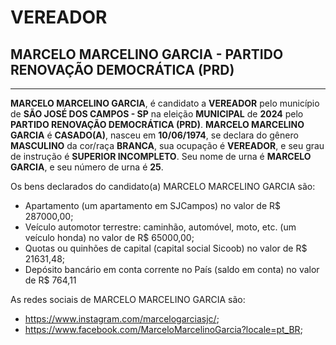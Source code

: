 # VEREADOR
## MARCELO MARCELINO GARCIA - PARTIDO RENOVAÇÃO DEMOCRÁTICA (PRD)
---
**MARCELO MARCELINO GARCIA**, é candidato a **VEREADOR** pelo município de **SÃO JOSÉ DOS CAMPOS - SP** na eleição **MUNICIPAL** de **2024** pelo **PARTIDO RENOVAÇÃO DEMOCRÁTICA (PRD)**.
**MARCELO MARCELINO GARCIA** é **CASADO(A)**, nasceu em **10/06/1974**, se declara do gênero **MASCULINO** da cor/raça **BRANCA**, sua ocupação é **VEREADOR**, e seu grau de instrução é **SUPERIOR INCOMPLETO**.
Seu nome de urna é **MARCELO GARCIA**, e seu número de urna é **25**.

Os bens declarados do candidato(a) MARCELO MARCELINO GARCIA são: 
- Apartamento (um apartamento em SJCampos) no valor de R$ 287000,00;
- Veículo automotor terrestre: caminhão, automóvel, moto, etc. (um veículo honda) no valor de R$ 65000,00;
- Quotas ou quinhões de capital (capital social Sicoob) no valor de R$ 21631,48;
- Depósito bancário em conta corrente no País (saldo em conta) no valor de R$ 764,11

As redes sociais de MARCELO MARCELINO GARCIA são:
- https://www.instagram.com/marcelogarciasjc/;
- https://www.facebook.com/MarceloMarcelinoGarcia?locale=pt_BR;